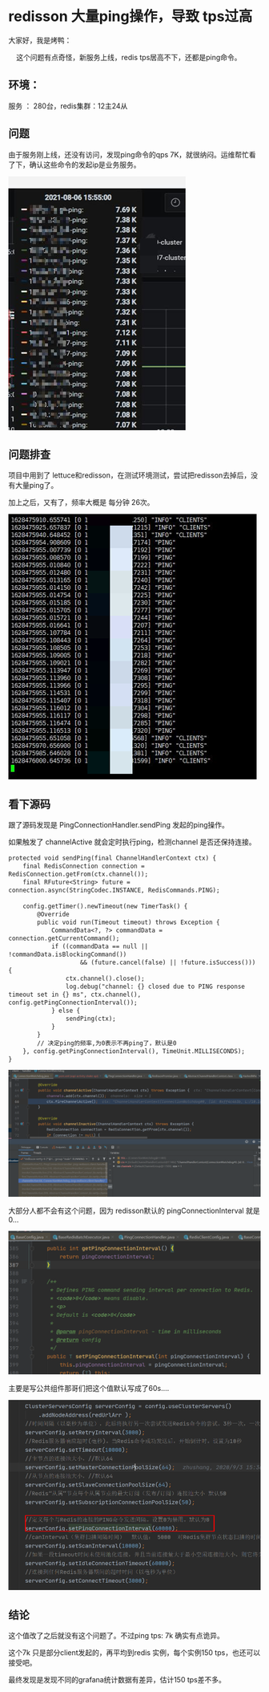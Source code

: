 # redisson 大量ping操作，导致 tps过高

大家好，我是烤鸭：

&nbsp;&nbsp;&nbsp;&nbsp;这个问题有点奇怪，新服务上线，redis tps居高不下，还都是ping命令。



## 环境：
服务 ： 280台，redis集群：12主24从

## 问题

由于服务刚上线，还没有访问，发现ping命令的qps 7K，就很纳闷。运维帮忙看了下，确认这些命令的发起ip是业务服务。

![2](.\2.png)

## 问题排查

项目中用到了 lettuce和redisson，在测试环境测试，尝试把redisson去掉后，没有大量ping了。

加上之后，又有了，频率大概是 每分钟 26次。

![2](.\1.png)

## 看下源码

跟了源码发现是 PingConnectionHandler.sendPing 发起的ping操作。

如果触发了 channelActive 就会定时执行ping，检测channel 是否还保持连接。

```
protected void sendPing(final ChannelHandlerContext ctx) {
    final RedisConnection connection = RedisConnection.getFrom(ctx.channel());
    final RFuture<String> future = connection.async(StringCodec.INSTANCE, RedisCommands.PING);
    
    config.getTimer().newTimeout(new TimerTask() {
        @Override
        public void run(Timeout timeout) throws Exception {
            CommandData<?, ?> commandData = connection.getCurrentCommand();
            if ((commandData == null || !commandData.isBlockingCommand()) 
                    && (future.cancel(false) || !future.isSuccess())) {
                ctx.channel().close();
                log.debug("channel: {} closed due to PING response timeout set in {} ms", ctx.channel(), config.getPingConnectionInterval());
            } else {
                sendPing(ctx);
            }
        }
        // 决定ping的频率,为0表示不再ping了，默认是0
    }, config.getPingConnectionInterval(), TimeUnit.MILLISECONDS);
}
```

![](.\3.png)

大部分人都不会有这个问题，因为 redisson默认的 pingConnectionInterval 就是0...

![](.\4.png)

 主要是写公共组件那哥们把这个值默认写成了60s....

![](.\5.png)

## 结论

这个值改了之后就没有这个问题了。不过ping tps: 7k 确实有点诡异。

这个7k 只是部分client发起的，再平均到redis 实例，每个实例150 tps，也还可以接受吧。

最终发现是发现不同的grafana统计数据有差异，估计150 tps差不多。



